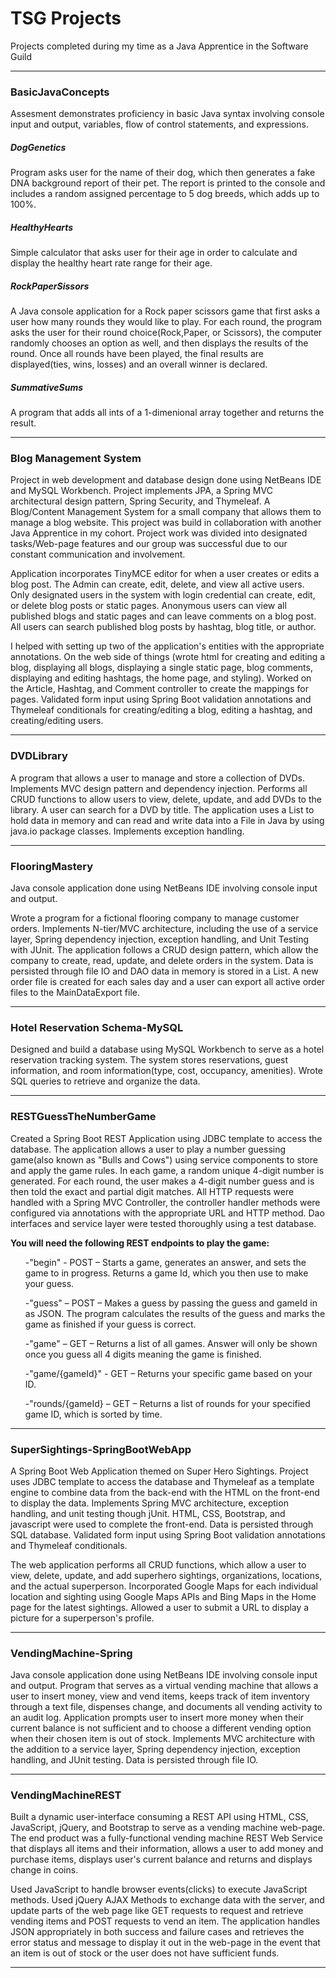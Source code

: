 <h1> TSG Projects</h1>
Projects completed during my time as a Java Apprentice in the Software Guild
<hr>
<h3>BasicJavaConcepts</h3>
Assesment demonstrates proficiency in basic Java syntax involving console input and output, variables, flow of control statements, and expressions.

<h5>DogGenetics</h5>
Program asks user for the name of their dog, which then generates a fake DNA background report of their pet. The report is printed to the console and includes a random assigned percentage to 5 dog breeds, which adds up to 100%.
<h5>HealthyHearts</h5>
Simple calculator that asks user for their age in order to calculate and display the healthy heart rate range for their age.
<h5>RockPaperSissors</h5>
A Java console application for a Rock paper scissors game that first asks a user how many rounds they would like to play.
For each round, the program asks the user for their round choice(Rock,Paper, or Scissors), the computer randomly chooses an option as well, and then displays the results of the round.
Once all rounds have been played, the final results are displayed(ties, wins, losses) and an overall winner is declared.
<h5>SummativeSums</h5>
A program that adds all ints of a 1-dimenional array together and returns the result.
<hr>
<h3>Blog Management System</h3>
Project in web development and database design done using NetBeans IDE and MySQL Workbench. Project implements JPA, a Spring MVC architectural design pattern, Spring Security, and Thymeleaf.
A Blog/Content Management System for a small company that allows them to manage a blog website.
This project was build in collaboration with another Java Apprentice in my cohort. Project work was divided into designated tasks/Web-page features and our group was successful due to our constant communication and involvement. 
<p></p>
Application incorporates TinyMCE editor for when a user creates or edits a blog post. The Admin can create, edit, delete, and view all active users. Only designated users in the system with login credential can create, edit, or delete blog posts or static pages. Anonymous users can view all published blogs and static pages and can leave comments on a blog post. All users can search published blog posts by hashtag, blog title, or author.
<p></p>
<p></p>
I helped with setting up two of the application's entities with the appropriate annotations. On the web side of things (wrote html for creating and editing a blog, displaying all blogs, displaying a single static page, blog comments, displaying and editing hashtags, the home page, and styling). Worked on the Article, Hashtag, and Comment controller to create the mappings for pages. Validated form input using Spring Boot validation annotations and Thymeleaf conditionals for creating/editing a blog, editing a hashtag, and creating/editing users.
<hr>
<h3>DVDLibrary</h3>
A program that allows a user to manage and store a collection of DVDs.
Implements MVC design pattern and dependency injection.
Performs all CRUD functions to allow users to view, delete, update, and add DVDs to the library. A user can search for a DVD by title. The application uses a List to hold data in memory and can read and write data into a File in Java by using java.io package classes. Implements exception handling.
<hr>
<h3>FlooringMastery</h3>
Java console application done using NetBeans IDE involving console input and output.

Wrote a program for a fictional flooring company to manage customer orders.
Implements N-tier/MVC architecture, including the use of a service layer, Spring dependency injection, exception handling, and Unit Testing with JUnit.
The application follows a CRUD design pattern, which allow the company to create, read, update, and delete orders in the system. Data is persisted through file IO and DAO data in memory is stored in a List. A new order file is created for each sales day and a user can export all active order files to  the MainDataExport file.
<hr>
<h3> Hotel Reservation Schema-MySQL</h3>
Designed and build a database using MySQL Workbench to serve as a hotel reservation tracking system. The system stores reservations, guest information, and room information(type, cost, occupancy, amenities). Wrote SQL queries to retrieve and organize the data.
<hr>
<h3>RESTGuessTheNumberGame</h3>
Created a Spring Boot REST Application using JDBC template to access the database. The application allows a user to play a number guessing game(also known as "Bulls and Cows") using service components to store and apply the game rules. In each game, a random unique 4-digit number is generated. For each round, the user makes a 4-digit number guess and is then told the exact and partial digit matches. All HTTP requests were handled with a Spring MVC Controller, the controller handler methods were configured via annotations with the appropriate URL and HTTP method. Dao interfaces and service layer were tested thoroughly using a test database.  
<p></p>
<b>You will need the following REST endpoints to play the game:</b>

<ul>-"begin" - POST – Starts a game, generates an answer, and sets the game to in progress. Returns a game Id, which you then use to make your guess.</ul>
<ul>-"guess" – POST – Makes a guess by passing the guess and gameId in as JSON. The program calculates the results of the guess and marks the game as finished if your guess is correct. </ul>
<ul>-"game" – GET – Returns a list of all games. Answer will only be shown once you guess all 4 digits meaning the game is finished.</ul>
<ul>-"game/{gameId}" - GET – Returns your specific game based on your ID. </ul>
<ul>-"rounds/{gameId} – GET – Returns a list of rounds for your specified game ID, which is sorted by time.</ul>

<hr>
<h3>SuperSightings-SpringBootWebApp</h3>
A Spring Boot Web Application themed on Super Hero Sightings.
Project uses JDBC template to access the database and Thymeleaf as a template engine to combine data from the back-end with the HTML on the front-end to display the data. Implements Spring MVC architecture, exception handling, and unit testing though jUnit. HTML, CSS, Bootstrap, and javascript were used to complete the front-end. Data is persisted through SQL database. Validated form input using Spring Boot validation annotations and Thymeleaf conditionals.
<p></p>
The web application performs all CRUD functions, which allow a user to view, delete, update, and add superhero sightings, organizations, locations, and the actual superperson. Incorporated Google Maps for each individual location and sighting using Google Maps APIs and Bing Maps in the Home page for the latest sightings. Allowed a user to submit a URL to display a picture for a superperson's profile.
<hr>

<h3>VendingMachine-Spring</h3>
Java console application done using NetBeans IDE involving console input and output.
Program that serves as a virtual vending machine that allows a user to insert money, view and vend items, keeps track of item inventory through a text file, dispenses change, and documents all vending activity to an audit log. Application prompts user to insert more money when their current balance is not sufficient and to choose a different vending option when their chosen item is out of stock. Implements MVC architecture with the addition to a service layer, Spring dependency injection, exception handling, and JUnit testing. Data is persisted through file IO. 
<hr>
<h3>VendingMachineREST</h3>
Built a dynamic user-interface consuming a REST API using HTML, CSS, JavaScript, jQuery, and Bootstrap to serve as a vending machine web-page. The end product was a fully-functional vending machine REST Web Service that displays all items and their information, allows a user to add money and purchase items, displays user's current balance and returns and displays change in coins. 
<p></p>
Used JavaScript to handle browser events(clicks) to execute JavaScript methods. Used jQuery AJAX Methods to exchange data with the server, and update parts of the web page like GET requests to request and retrieve vending items and POST requests to vend an item. The application handles JSON appropriately in both success and failure cases and retrieves the error status and message to display it out in the web-page in the event that an item is out of stock or the user does not have sufficient funds.
<hr>
